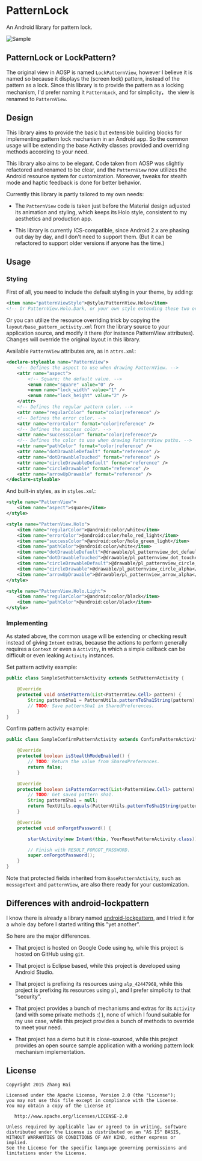 # PatternLock

An Android library for pattern lock.

![Sample](./image/sample.png)

## PatternLock or LockPattern?

The original view in AOSP is named `LockPatternView`, however I believe it is named so because it displays the (screen lock) pattern, instead of the pattern as a lock. Since this library is to provide the pattern as a locking mechanism, I'd prefer naming it `PatternLock`, and for simplicity， the view is renamed to `PatternView`.

## Design

This library aims to provide the basic but extensible building blocks for implementing pattern lock mechanism in an Android app. So the common usage will be extending the base Activity classes provided and overriding methods according to your need.

This library also aims to be elegant. Code taken from AOSP was slightly refactored and renamed to be clear, and the `PatternView` now utilizes the Android resource system for customization. Moreover, tweaks for stealth mode and haptic feedback is done for better behavior.

Currently this library is partly tailored to my own needs:

* The `PatternView` code is taken just before the Material design adjusted its animation and styling, which keeps its Holo style, consistent to my aesthetics and production app.

* This library is currently ICS-compatible, since Android 2.x are phasing out day by day, and I don't need to support them. (But it can be refactored to support older versions if anyone has the time.)

## Usage

### Styling

First of all, you need to include the default styling in your theme, by adding:

```xml
<item name="patternViewStyle">@style/PatternView.Holo</item>
<!-- Or PatternView.Holo.Dark, or your own style extending these two or not. -->
```

Or you can utilize the resource overriding trick by copying the `layout/base_pattern_activity.xml` from the library source to your application source, and modify it there (for instance PatternView attributes). Changes will override the original layout in this library.

Available `PatternView` attributes are, as in `attrs.xml`:

```xml
<declare-styleable name="PatternView">
    <!-- Defines the aspect to use when drawing PatternView. -->
    <attr name="aspect">
        <!-- Square; the default value. -->
        <enum name="square" value="0" />
        <enum name="lock_width" value="1" />
        <enum name="lock_height" value="2" />
    </attr>
    <!-- Defines the regular pattern color. -->
    <attr name="regularColor" format="color|reference" />
    <!-- Defines the error color. -->
    <attr name="errorColor" format="color|reference" />
    <!-- Defines the success color. -->
    <attr name="successColor" format="color|reference"/>
    <!-- Defines the color to use when drawing PatternView paths. -->
    <attr name="pathColor" format="color|reference" />
    <attr name="dotDrawableDefault" format="reference" />
    <attr name="dotDrawableTouched" format="reference" />
    <attr name="circleDrawableDefault" format="reference" />
    <attr name="circleDrawable" format="reference" />
    <attr name="arrowUpDrawable" format="reference" />
</declare-styleable>
```

And built-in styles, as in `styles.xml`:

```xml
<style name="PatternView">
    <item name="aspect">square</item>
</style>

<style name="PatternView.Holo">
    <item name="regularColor">@android:color/white</item>
    <item name="errorColor">@android:color/holo_red_light</item>
    <item name="successColor">@android:color/holo_green_light</item>
    <item name="pathColor">@android:color/white</item>
    <item name="dotDrawableDefault">@drawable/pl_patternview_dot_default</item>
    <item name="dotDrawableTouched">@drawable/pl_patternview_dot_touched</item>
    <item name="circleDrawableDefault">@drawable/pl_patternview_circle_default_alpha</item>
    <item name="circleDrawable">@drawable/pl_patternview_circle_alpha</item>
    <item name="arrowUpDrawable">@drawable/pl_patternview_arrow_alpha</item>
</style>

<style name="PatternView.Holo.Light">
    <item name="regularColor">@android:color/black</item>
    <item name="pathColor">@android:color/black</item>
</style>
```

### Implementing

As stated above, the common usage will be extending or checking result instead of giving `Intent` extras, because the actions to perform generally requires a `Context` or even a `Activity`, in which a simple callback can be difficult or even leaking `Activity` instances.

Set pattern activity example:

```java
public class SampleSetPatternActivity extends SetPatternActivity {

    @Override
    protected void onSetPattern(List<PatternView.Cell> pattern) {
        String patternSha1 = PatternUtils.patternToSha1String(pattern);
        // TODO: Save patternSha1 in SharedPreferences.
    }
}
```

Confirm pattern activity example:

```java
public class SampleConfirmPatternActivity extends ConfirmPatternActivity {

    @Override
    protected boolean isStealthModeEnabled() {
        // TODO: Return the value from SharedPreferences.
        return false;
    }

    @Override
    protected boolean isPatternCorrect(List<PatternView.Cell> pattern) {
        // TODO: Get saved pattern sha1.
        String patternSha1 = null;
        return TextUtils.equals(PatternUtils.patternToSha1String(pattern), patternSha1);
    }

    @Override
    protected void onForgotPassword() {

        startActivity(new Intent(this, YourResetPatternActivity.class));

        // Finish with RESULT_FORGOT_PASSWORD.
        super.onForgotPassword();
    }
}
```

Note that protected fields inherited from `BasePatternActivity`, such as `messageText` and `patternView`, are also there ready for your customization.

## Differences with android-lockpattern

I know there is already a library named [android-lockpattern](https://code.google.com/p/android-lockpattern/), and I tried it for a whole day before I started writing this "yet another".

 So here are the major differences.

* That project is hosted on Google Code using `hg`, while this project is hosted on GitHub using `git`.

* That project is Eclipse based, while this project is developed using Android Studio.

* That project is prefixing its resources using `alp_42447968`, while this project is prefixing its resources using `pl`, and I prefer simplicity to that "security".

* That project provides a bunch of mechanisms and extras for its `Activity` (and with some private methods :( ), none of which I found suitable for my use case, while this project provides a bunch of methods to override to meet your need.

* That project has a demo but it is close-sourced, while this project provides an open source sample application with a working pattern lock mechanism implementation.

## License

    Copyright 2015 Zhang Hai

    Licensed under the Apache License, Version 2.0 (the "License");
    you may not use this file except in compliance with the License.
    You may obtain a copy of the License at

       http://www.apache.org/licenses/LICENSE-2.0

    Unless required by applicable law or agreed to in writing, software
    distributed under the License is distributed on an "AS IS" BASIS,
    WITHOUT WARRANTIES OR CONDITIONS OF ANY KIND, either express or implied.
    See the License for the specific language governing permissions and
    limitations under the License.

